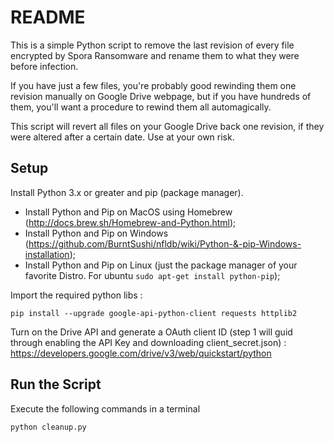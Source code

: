 # README #

This is a simple Python script to remove the last revision of every file encrypted by Spora Ransomware and rename them to what they were before infection.

If you have just a few files, you're probably good rewinding them one revision manually on Google Drive webpage, but if you have hundreds of them, you'll want a procedure to rewind them all automagically.

This script will revert all files on your Google Drive back one revision, if they were altered after a certain date. Use at your own risk.

## Setup

Install Python 3.x or greater and pip (package manager).

- Install Python and Pip on MacOS using Homebrew (http://docs.brew.sh/Homebrew-and-Python.html);
- Install Python and Pip on Windows (https://github.com/BurntSushi/nfldb/wiki/Python-&-pip-Windows-installation);
- Install Python and Pip on Linux (just the package manager of your favorite Distro. For ubuntu `sudo apt-get install python-pip`);

Import the required python libs :

	pip install --upgrade google-api-python-client requests httplib2

Turn on the Drive API and generate a OAuth client ID (step 1 will guid through enabling the API Key and downloading client_secret.json) : https://developers.google.com/drive/v3/web/quickstart/python

## Run the Script

Execute the following commands in a terminal

	python cleanup.py
